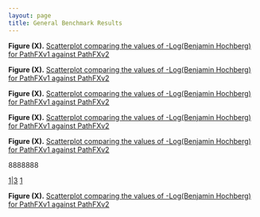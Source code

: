 ```yaml
---
layout: page
title: General Benchmark Results
---
```


**Figure (X).** [Scatterplot comparing the values of -Log(Benjamin Hochberg) for PathFXv1 against PathFXv2]([1][3])

**Figure (X).** [Scatterplot comparing the values of -Log(Benjamin Hochberg) for PathFXv1 against PathFXv2]([1]|[3])

**Figure (X).** [Scatterplot comparing the values of -Log(Benjamin Hochberg) for PathFXv1 against PathFXv2]([1]+[3])

**Figure (X).** [Scatterplot comparing the values of -Log(Benjamin Hochberg) for PathFXv1 against PathFXv2]([1+3])

**Figure (X).** [Scatterplot comparing the values of -Log(Benjamin Hochberg) for PathFXv1 against PathFXv2](1+3)

8888888

[1]|[3]
[1][3]

**Figure (X).** [Scatterplot comparing the values of -Log(Benjamin Hochberg) for PathFXv1 against PathFXv2](https://htmlpreview.github.io/?https://github.com/aryastark5/web_bench/blob/gh-pages/display_files/output_benchmark_general_results/Difference_in_-Log_Benjamini-Hochberg_between_Version_2_and_Version_1_of_PathFX_for_each_CUI-Drug_Record.html)


[1]: https://htmlpreview.github.io/?https://github.com/aryastark5/web_bench/blob/gh-pages/


[2]: /display_files/output_benchmark_general_results/Difference_in_-Log_Benjamini-Hochberg_between_Version_2_and_Version_1_of_PathFX_for_each_CUI-Drug_Record.html

[3]: display_files/output_benchmark_general_results/Difference_in_-Log_Benjamini-Hochberg_between_Version_2_and_Version_1_of_PathFX_for_each_CUI-Drug_Record.html


